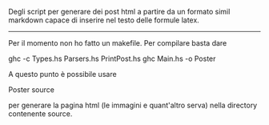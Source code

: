 Degli script per generare dei post html a partire da un formato simil
markdown capace di inserire nel testo delle formule latex.

----------------------------------------------------------------------

Per il momento non ho fatto un makefile.
Per compilare basta dare 

ghc -c Types.hs Parsers.hs PrintPost.hs
ghc Main.hs -o Poster

A questo punto è possibile usare 

Poster source

per generare la pagina html (le immagini e quant'altro serva) 
nella directory contenente source.

